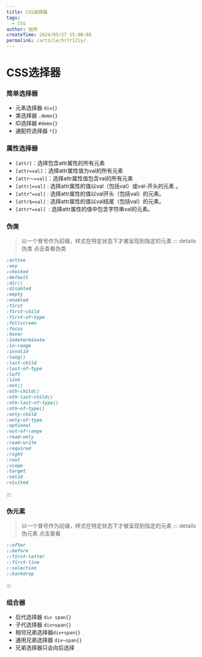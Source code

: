 ```yaml
---
title: CSS选择器
tags:
  - CSS
author: 怡然
createTime: 2024/05/27 15:00:08
permalink: /article/5r7r12iy/
---
```

# CSS选择器
### 简单选择器
 - 元素选择器  `div{}`
 - 类选择器 `.demo{}`
 - ID选择器 `#demo{}`
 - 通配符选择器 `*{}`
### 属性选择器
 - `[attr]`：选择包含attr属性的所有元素
 - `[attr=val]`：选择attr属性值为val的所有元素
 - `[attr～=val]`：选择attr属性值包含val的所有元素
 - `[attr|=val]` : 选择attr属性的值以val（包括val）或val-开头的元素 。
- `[attr^=val]` : 选择attr属性的值以val开头（包括val）的元素。
- `[attr$=val]` : 选择attr属性的值以val结尾（包括val）的元素。
- `[attr*=val] `: 选择attr属性的值中包含字符串val的元素。
### 伪类
> 以一个冒号作为前缀，样式在特定状态下才被呈现到指定的元素
::: details  伪类 点击查看伪类
```css
:active 
:any
:checked
:default
:dir()
:disabled
:empty
:enabled
:first
:first-child
:first-of-type
:fullscreen
:focus
:hover
:indeterminate
:in-range
:invalid
:lang()
:last-child
:last-of-type
:left
:link
:not()
:nth-child()
:nth-last-child()
:nth-last-of-type()
:nth-of-type()
:only-child
:only-of-type
:optional
:out-of-range
:read-only
:read-write
:required
:right
:root
:scope
:target
:valid
:visited
```
:::
### 伪元素
> 以一个冒号作为前缀，样式在特定状态下才被呈现到指定的元素
::: details  伪元素 点击查看
```css
::after
::before
::first-letter
::first-line
::selection
::backdrop
```
:::
### 组合器
 -  后代选择器  `div span{}`
 -  子代选择器 `div>span{}`
 -  相邻兄弟选择器`div+span{}`
 -  通用兄弟选择器 `div~span{}`
 - 兄弟选择器只会向后选择